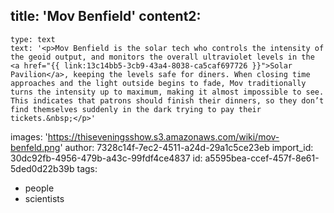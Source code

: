 title: 'Mov Benfield'
content2:
  -
    type: text
    text: '<p>Mov Benfield is the solar tech who controls the intensity of the geoid output, and monitors the overall ultraviolet levels in the <a href="{{ link:13c14bb5-3cb9-43a4-8038-ca5caf697726 }}">Solar Pavilion</a>, keeping the levels safe for diners. When closing time approaches and the light outside begins to fade, Mov traditionally turns the intensity up to maximum, making it almost impossible to see. This indicates that patrons should finish their dinners, so they don’t find themselves suddenly in the dark trying to pay their tickets.&nbsp;</p>'
images: 'https://thiseveningsshow.s3.amazonaws.com/wiki/mov-benfeld.png'
author: 7328c14f-7ec2-4511-a24d-29a1c5ce23eb
import_id: 30dc92fb-4956-479b-a43c-99fdf4ce4837
id: a5595bea-ccef-457f-8e61-5ded0d22b39b
tags:
  - people
  - scientists
